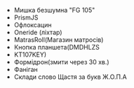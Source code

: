 - Мишка безшумна "FG 105"
-  PrismJS
- Офлоксацин
- Oneride (ліхтар)
- MatrasRoll(Магазин матросів)
- Кнопка планшета(DMDHLZS
- KT107KEY)
- Формідрон(змити через 30 хв.)
- Фаніган
- Склади слово Щастя за букв Ж.О.П.А